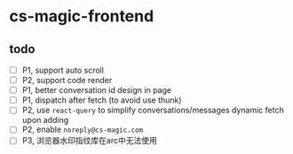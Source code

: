 # cs-magic-frontend

## todo

- [ ] P1, support auto scroll
- [ ] P2, support code render
- [ ] P1, better conversation id design in page
- [ ] P1, dispatch after fetch (to avoid use thunk)
- [ ] P2, use `react-query` to simplify conversations/messages dynamic fetch upon adding
- [ ] P2, enable `noreply@cs-magic.com`
- [ ] P3, 浏览器水印指纹库在arc中无法使用
